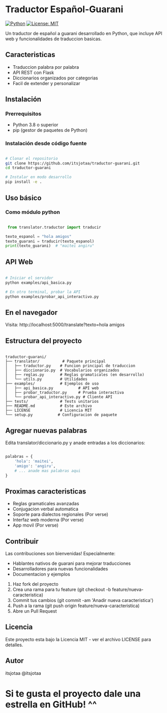 # Traductor Español-Guarani
[![Python](https://img.shields.io/badge/Python-3.8+-blue.svg)](https://python.org)
[![License: MIT](https://img.shields.io/badge/License-MIT-green.svg)](LICENSE)

Un traductor de español a guarani desarrollado en Python, que incluye API web y funcionalidades de traduccion basicas.

## Caracteristicas

- Traduccion palabra por palabra
- API REST con Flask
- Diccionarios organizados por categorias
- Facil de extender y personalizar

## Instalación

### Prerrequisitos
- Python 3.8 o superior
- pip (gestor de paquetes de Python)

### Instalación desde código fuente
```bash

# Clonar el repositorio
git clone https://github.com/itsjotaa/traductor-guarani.git
cd traductor-guarani

# Instalar en modo desarrollo
pip install -e .
```
## Uso básico
### Como módulo python 
```python

 from translator.traductor import traducir

texto_espanol = "hola amigos"
texto_guarani = traducir(texto_espanol)
print(texto_guarani)  # "maitei angiru"
```
## API Web
```bash

# Iniciar el servidor
python examples/api_basica.py

# En otro terminal, probar la API
python examples/probar_api_interactivo.py
```
## En el navegador 
Visita: http://localhost:5000/translate?texto=hola amigos

## Estructura del proyecto 
```text

traductor-guarani/
├── translator/          # Paquete principal
│   ├── traductor.py    # Funcion principal de traduccion
│   ├── diccionario.py  # Vocabularios organizados
│   ├── reglas.py       # Reglas gramaticales (en desarrollo)
│   └── utils.py        # Utilidades
├── examples/           # Ejemplos de uso
│   ├── api_basica.py           # API web
│   ├── probar_traductor.py     # Prueba interactiva
│   └── probar_api_interactivo.py # Cliente API
├── tests/              # Tests unitarios
├── README.md           # Este archivo
├── LICENSE             # Licencia MIT
└── setup.py           # Configuracion de paquete
```

## Agregar nuevas palabras 
Edita translator/diccionario.py y anade entradas a los diccionarios:

```python

palabras = {
    'hola': 'maitei',
    'amigo': 'angiru',
    # ... anade mas palabras aqui
}
```

## Proximas caracteristicas 
- Reglas gramaticales avanzadas
- Conjugacion verbal automatica
- Soporte para dialectos regionales (Por verse)
- Interfaz web moderna (Por verse)
- App movil (Por verse)

## Contribuir
Las contribuciones son bienvenidas! Especialmente:

- Hablantes nativos de guarani para mejorar traducciones
- Desarrolladores para nuevas funcionalidades
- Documentacion y ejemplos

1. Haz fork del proyecto
2. Crea una rama para tu feature (git checkout -b feature/nueva-caracteristica)
3. Commit tus cambios (git commit -am 'Anadir nueva caracteristica')
4. Push a la rama (git push origin feature/nueva-caracteristica)
5. Abre un Pull Request

## Licencia
Este proyecto esta bajo la Licencia MIT - ver el archivo LICENSE para detalles.

## Autor 
itsjotaa @itsjotaa

# Si te gusta el proyecto dale una estrella en GitHub! ^^